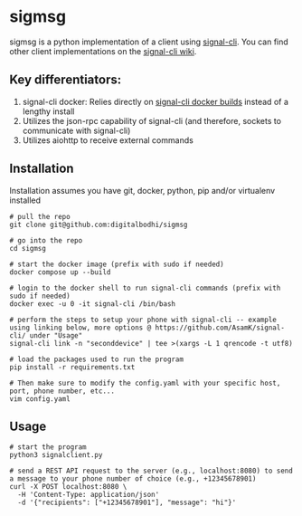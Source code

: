 # sigmsg
sigmsg is a python implementation of a client using [signal-cli](https://github.com/AsamK/signal-cli).  You can find other client implementations on the [signal-cli wiki](https://github.com/AsamK/signal-cli/wiki#signal-cli-scriptsexamples).  

## Key differentiators:
1. signal-cli docker: Relies directly on [signal-cli docker builds](https://gitlab.com/packaging/signal-cli/container_registry) instead of a lengthy install
2. Utilizes the json-rpc capability of signal-cli (and therefore, sockets to communicate with signal-cli)
3. Utilizes aiohttp to receive external commands

## Installation
Installation assumes you have git, docker, python, pip and/or virtualenv installed
```
# pull the repo
git clone git@github.com:digitalbodhi/sigmsg

# go into the repo
cd sigmsg

# start the docker image (prefix with sudo if needed)
docker compose up --build

# login to the docker shell to run signal-cli commands (prefix with sudo if needed)
docker exec -u 0 -it signal-cli /bin/bash

# perform the steps to setup your phone with signal-cli -- example using linking below, more options @ https://github.com/AsamK/signal-cli/ under "Usage"
signal-cli link -n "seconddevice" | tee >(xargs -L 1 qrencode -t utf8)

# load the packages used to run the program
pip install -r requirements.txt

# Then make sure to modify the config.yaml with your specific host, port, phone number, etc...
vim config.yaml
```

## Usage
```
# start the program
python3 signalclient.py

# send a REST API request to the server (e.g., localhost:8080) to send a message to your phone number of choice (e.g., +12345678901)
curl -X POST localhost:8080 \
  -H 'Content-Type: application/json'
  -d '{"recipients": ["+12345678901"], "message": "hi"}'
```
